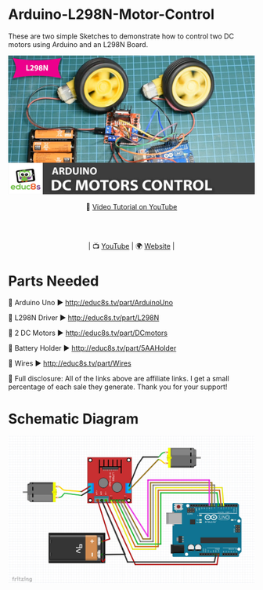 # Arduino-L298N-Motor-Control

These are two simple Sketches to demonstrate how to control two DC motors using Arduino and an L298N Board.

<p align="center">
  <img src="demo.jpg" alt="L298N Tutorial" width="1280">
</p>

<p align="center">
🎥 <a href="https://www.youtube.com/watch?v=Ey4xoG970Go">Video Tutorial on YouTube</a>
</p>

<br>
<br>
<p align="center">
| 📺 <a href="https://www.youtube.com/educ8s">YouTube</a>
| 🌍 <a href="http://www.educ8s.tv">Website</a> | <br>
</p>


# Parts Needed
🛒 Arduino Uno ▶ http://educ8s.tv/part/ArduinoUno

🛒 L298N Driver ▶ http://educ8s.tv/part/L298N

🛒 2 DC Motors ▶ http://educ8s.tv/part/DCmotors

🛒 Battery Holder ▶ http://educ8s.tv/part/5AAHolder

🛒 Wires ▶ http://educ8s.tv/part/Wires

💖 Full disclosure: All of the links above are affiliate links. I get a small percentage of each sale they generate. Thank you for your support!


# Schematic Diagram

<p align="center">
  <img src="schematic.jpg" alt="Scematic Diagram" width="640">
</p>
